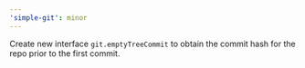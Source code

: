 ```yaml
---
'simple-git': minor
---
```

Create new interface `git.emptyTreeCommit` to obtain the commit hash for the repo prior to the first commit.
